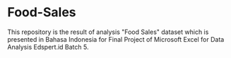 # Food-Sales
This repository is the result of analysis "Food Sales" dataset which is presented in Bahasa Indonesia for Final Project of Microsoft Excel for Data Analysis Edspert.id Batch 5.
